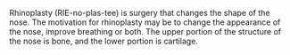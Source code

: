 
Rhinoplasty (RIE-no-plas-tee) is surgery that changes the shape of the nose. The motivation for rhinoplasty may be to change the appearance of the nose, improve breathing or both. The upper portion of the structure of the nose is bone, and the lower portion is cartilage.
